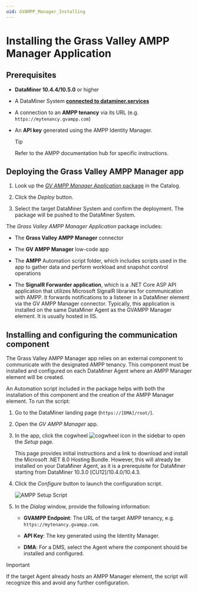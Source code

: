 ```yaml
---
uid: GVAMPP_Manager_Installing
---
```


# Installing the Grass Valley AMPP Manager Application

## Prerequisites

- **DataMiner 10.4.4/10.5.0** or higher

- A DataMiner System [**connected to dataminer.services**](xref:Connecting_your_DataMiner_System_to_the_cloud)

- A connection to an **AMPP tenancy** via its URL (e.g. `https://mytenancy.gvampp.com`)

- An **API key** generated using the AMPP Identity Manager.

  > [!TIP]
  > Refer to the AMPP documentation hub for specific instructions.

## Deploying the Grass Valley AMPP Manager app

1. Look up the [*GV AMPP Manager Application* package](https://catalog.dataminer.services/details/56870962-1ade-45d2-b7ac-2fbb84383307) in the Catalog.

1. Click the *Deploy* button.

1. Select the target DataMiner System and confirm the deployment. The package will be pushed to the DataMiner System.

The *Grass Valley AMPP Manager Application* package includes:

- The **Grass Valley AMPP Manager** connector

- The **GV AMPP Manager** low-code app

- The **AMPP** Automation script folder, which includes scripts used in the app to gather data and perform workload and snapshot control operations

- The **SignalR Forwarder application**, which is a .NET Core ASP API application that utilizes Microsoft SignalR libraries for communication with AMPP. It forwards notifications to a listener in a DataMiner element via the GV AMPP Manager connector. Typically, this application is installed on the same DataMiner Agent as the GVAMPP Manager element. It is usually hosted in IIS.

## Installing and configuring the communication component

The Grass Valley AMPP Manager app relies on an external component to communicate with the designated AMPP tenancy. This component must be installed and configured on each DataMiner Agent where an AMPP Manager element will be created.

An Automation script included in the package helps with both the installation of this component and the creation of the AMPP Manager element. To run the script:

1. Go to the DataMiner landing page (`https://[DMA]/root/`).

1. Open the *GV AMPP Manager* app.

1. In the app, click the cogwheel ![cogwheel](~/user-guide/images/GV_AMPP_Manager_Configuration_page.png) icon in the sidebar to open the *Setup* page.

   This page provides initial instructions and a link to download and install the Microsoft .NET 8.0 Hosting Bundle. However, this will already be installed on your DataMiner Agent, as it is a prerequisite for DataMiner starting from DataMiner 10.3.0 [CU12]/10.4.0/10.4.3.

1. Click the *Configure* button to launch the configuration script.

   ![AMPP Setup Script](~/user-guide/images/GVAMPP_Setup_Script.png)

1. In the *Dialog* window, provide the following information:

   - **GVAMPP Endpoint**: The URL of the target AMPP tenancy, e.g. `https://mytenancy.gvampp.com`.

   - **API Key**: The key generated using the Identity Manager.

   - **DMA**: For a DMS, select the Agent where the component should be installed and configured.

> [!IMPORTANT]
> If the target Agent already hosts an AMPP Manager element, the script will recognize this and avoid any further configuration.
